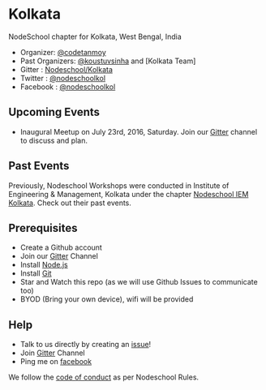 # Kolkata
NodeSchool chapter for Kolkata, West Bengal, India

* Organizer: [@codetanmoy](https://github.com/codetanmoy)
* Past Organizers: [@koustuvsinha](https://github.com/koustuvsinha) and [Kolkata Team]
* Gitter : [Nodeschool/Kolkata](https://gitter.im/nodeschool/kolkata)
* Twitter : [@nodeschoolkol](https://twitter.com/nodeschoolkol)
* Facebook : [@nodeschoolkol](https://www.facebook.com/nodeschoolkol/)

## Upcoming Events

* Inaugural Meetup on July 23rd, 2016, Saturday. Join our [Gitter](https://gitter.im/nodeschool/kolkata) channel to discuss and plan.

## Past Events

Previously, Nodeschool Workshops were conducted in Institute of Engineering & Management, Kolkata under the chapter [Nodeschool IEM Kolkata](https://github.com/nodeschool/iem-kolkata). Check out their past events.


## Prerequisites

* Create a Github account
* Join our [Gitter](https://gitter.im/nodeschool/kolkata) Channel
* Install [Node.js](nodejs.org/download)
* Install [Git](https://git-scm.com/downloads)
* Star and Watch this repo (as we will use Github Issues to communicate too)
* BYOD (Bring your own device), wifi will be provided

## Help
* Talk to us directly by creating an [issue](https://github.com/nodeschool/kolkata/issues)!
* Join [Gitter](https://gitter.im/nodeschool/kolkata) Channel
* Ping me on [facebook](https://facebook.com/koustuvsinha)

We follow the [code of conduct](codeofconduct.md) as per Nodeschool Rules.
